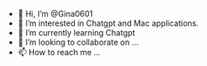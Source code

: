 - 👋 Hi, I’m @Gina0601
- 👀 I’m interested in Chatgpt and Mac applications.
- 🌱 I’m currently learning Chatgpt
- 💞️ I’m looking to collaborate on ...
- 📫 How to reach me ...

<!---
Gina0601/Gina0601 is a ✨ special ✨ repository because its `README.md` (this file) appears on your GitHub profile.
You can click the Preview link to take a look at your changes.
--->
